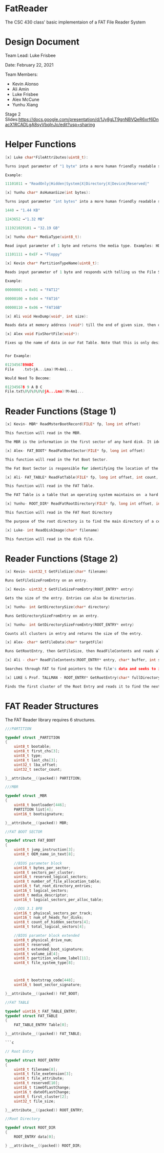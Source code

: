 # FatReader
The CSC 430 class' basic implementaion of a FAT File Reader System

# Design Document
Team Lead: Luke Frisbee

Date: February 22, 2021

Team Members:

* Kevin Alonso
* Ali Amin
* Luke Frisbee
* Alex McCune
* Yunhu Xiang

Stage 2 Slides:https://docs.google.com/presentation/d/1Jy8gLT9gnNBVQeR6xrf6DnacX1RCADLgA8syVbqInJo/edit?usp=sharing

# Helper Functions

```c
[x] Luke char*FileAttributes(uint8_t): 

Turns input parameter of "1 byte" into a more human friendly readable string

Example: 

11101011 → "ReadOnly|Hidden|System|X|Directory|X|Device|Reserved|"

```

```c
[x] Yunhu char* AsHumanSize(int bytes):

Turns input parameter "int bytes" into a more human friendly readable string. For example:

1440 → "1.44 KB"

1243652 →"1.32 MB" 

111921029101 → "32.19 GB"

```

```c
[x] Yunhu char* MediaType(uint8_t):

Read input parameter of 1 byte and returns the media type. Examples: HDD, Floppy, Disc, etc.

11101111 → 0xEF → "Floppy"

```

```c
[x] Kevin char* PartitionTypeName(uint8_t):

Reads input parameter of 1 byte and responds with telling us the File System. For example, reading the byte will tell us if the file system is FAT16, FAT32, NTFS, etc.

Example:

00000001 → 0x01 → "FAT12"

00000100 → 0x04 → "FAT16"

00000110 → 0x06 → "FAT16B"

```

```c
[x] Ali void HexDump(void*, int size):

Reads data at memory address (void*) till the end of given size, then dumps the hex values
```

```c
[x] Alex void FixShortFile(void*):

Fixes up the name of data in our Fat Table. Note that this is only designed for short files. Short files can only contain a file name with a max size of 8, and an extension name with a max size of 3.


For Example:

0123456789ABC
File    .txt<jA...Lma)!M>Am1...

Would Need To Become:

012345678 9 A B C
File.txt\0\0\0\0\0jA...Lma)!M>Am1...
```

# Reader Functions (Stage 1)

```c
[x] Kevin- MBR* ReadMsterBootRecord(FILE* fp, long int offset)

This function will read in the MBR. 

The MBR is the information in the first sector of any hard disk. It identifies where an operating system is located so it can be loaded into the computers main storage.
```

```c
[x] Alex- FAT_BOOT* ReadFatBootSector(FILE* fp, long int offset)

This function will read in the Fat Boot Sector.

The Fat Boot Sector is responsible for identifying the location of the file, loading it into memory, and transferring control to it. 
```

```c
[x] Ali- FAT_TABLE* ReadFatTable(FILE* fp, long int offset, int count, int fat_sectors, int sector_size)

This function will read in the FAT Table.

The FAT Table is a table that an operating system maintains on  a hard disk to keep track of the clusters that a file has been stored in
```

```c
[x] Yunhu- ROOT_DIR* ReadFatRootDirectory(FILE* fp, long int offset, int count)

This function will read in the FAT Root Directory 

The purpose of the root directory is to find the main directory of a certain file. 
```

```c
[x] Luke- int ReadDiskImage(char* filename)

This function will read in the disk file. 

```

# Reader Functions (Stage 2)

```c
[x] Kevin- uint32_t GetFileSize(char* filename)

Runs GetFileSizeFromEntry on an entry.
```

```c
[x] Kevin- uint32_t GetFileSizeFromEntry(ROOT_ENTRY* entry)

Gets the size of the entry. Entries can also be directories.
```

```c
[x] Yunhu- int GetDirectorySize(char* directory)

Runs GetDirectorySizeFromEntry on an entry.
```

```c
[x] Yunhu- int GetDirectorySizeFromEntry(ROOT_ENTRY* entry)

Counts all clusters in entry and returns the size of the entry.
```

```c
[x] Alex- char* GetFileData(char* targetFile)

Runs GetRootEntry, then GetFileSize, then ReadFileContents and reads all of that data about the target file into buffer.
```

```c
[x] Ali - char* ReadFileContents(ROOT_ENTRY* entry, char* buffer, int size)

Searches through FAT to find pointers to the file's data and seeks to it to then reads all of the data into a buffer which gets returned.
```

```c
[x] LUKE & Prof. TALLMAN - ROOT_ENTRY* GetRootEntry(char* fullDirectory)

Finds the first cluster of the Root Entry and reads it to find the next cluster until the final cluster is read and the Root Entry gets returned.
```

# FAT Reader Structures

The FAT Reader library requires 6 structures.

```c
///PARTITION

typedef struct _PARTITION
{
	uint8_t bootable;
	uint8_t first_chs[3];
	uint8_t type;
	uint8_t last_chs[3];
	uint32_t lba_offset;
	uint32_t sector_count;

}__attribute__((packed)) PARTITION;
```

```c
///MBR

typedef struct _MBR
{
	uint8_t bootloader[446]; 
	PARTITION list[4]; 
	uint16_t bootsignature; 

}__attribute__((packed)) MBR;
```

```c
//FAT BOOT SECTOR

typedef struct FAT_BOOT
{
	uint8_t jump_instruction[3]; 
	uint8_t OEM_name_in_text[8]; 
	
	//BIOS parameter block
	uint16_t bytes_per_sector;   
	uint8_t sectors_per_cluster;
	uint16_t reserved_logical_sectors;
	uint8_t number_of_file_allocation_table;
	uint16_t fat_root_directory_entries;
	uint16_t logical_sectors;
	uint8_t media_descriptor;
	uint16_t logical_sectors_per_alloc_table;

	//DOS 3.1 BPB
	uint16_t phyiscal_sectors_per_track;
	uint16_t num_of_heads_for_disks;
	uint8_t count_of_hidden_sectors[4];
	uint8_t total_logical_sectors[4];

	//BIOS paramter block extended
	uint8_t physical_drive_num;
	uint8_t reserved;
	uint8_t extended_boot_signature;
	uint8_t volume_id[4];
	uint8_t partition_volume_label[11];
	uint8_t file_system_type[8];



	uint8_t bootstrap_code[448]; 
	uint16_t boot_sector_signature; 

}__attribute__((packed)) FAT_BOOT;
```

```c
//FAT TABLE

typedef uint16_t FAT_TABLE_ENTRY;
typedef struct FAT_TABLE
{
	FAT_TABLE_ENTRY Table[0];

}__attribute__((packed)) FAT_TABLE;

```c

// Root Entry

typedef struct ROOT_ENTRY
{
	uint8_t filename[8];
	uint8_t file_exetension[3];
	uint8_t file_attribute;
	uint8_t reserved[10];
	uint16_t timeOfLastChange;
	uint16_t dateOfLastChange;
	uint8_t first_cluster[2];
	uint32_t file_size;

}__attribute__((packed)) ROOT_ENTRY;
```

```c
//Root Directory

typedef struct ROOT_DIR
{
	ROOT_ENTRY data[0];

} __attribute__((packed)) ROOT_DIR;

```
